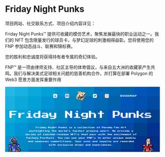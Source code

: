 # Friday Night Punks

项目网站、社交联系方式、项目介绍内容详见：

Friday Night Punks™ 提供可收藏的模仿艺术，聚焦发展最快的职业运动之一。我们的 NFT 包含限量发行的球员卡，与梦幻足球的刺激相得益彰。您将使用您的 FNP 参加动态战斗、联赛和锦标赛。

您的胜利和忠诚度将获得持有者专属的奇幻体验。

FNP™ 是一项由律师支持、社区主导的体育倡议，与来自五大洲的收藏家产生共鸣。我们与解决美式足球相关问题的慈善机构合作，并打算在部署 Polygon 的 Web3 愿景方面发挥重要作用

![nft](01.png)
